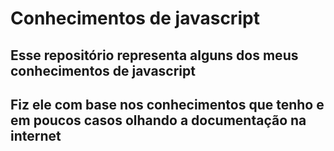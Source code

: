# Conhecimentos de javascript

## Esse repositório representa alguns dos meus conhecimentos de javascript

## Fiz ele com base nos conhecimentos que tenho e em poucos casos olhando a documentação na internet
